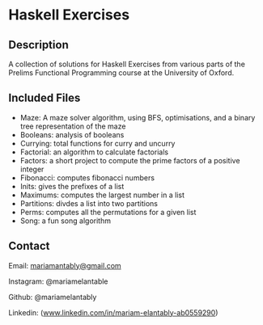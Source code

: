 # Haskell Exercises

## Description
A collection of solutions for Haskell Exercises from various parts of the Prelims Functional Programming course at the University of Oxford. 

## Included Files
- Maze: A maze solver algorithm, using BFS, optimisations, and a binary tree representation of the maze
- Booleans: analysis of booleans
- Currying: total functions for curry and uncurry
- Factorial: an algorithm to calculate factorials
- Factors: a short project to compute the prime factors of a positive integer
- Fibonacci: computes fibonacci numbers
- Inits: gives the prefixes of a list
- Maximums: computes the largest number in a list
- Partitions: divdes a list into two partitions
- Perms: computes all the permutations for a given list
- Song: a fun song algorithm

## Contact
Email: mariamantably@gmail.com

Instagram: @mariamelantable

Github: @mariamelantably

Linkedin: (www.linkedin.com/in/mariam-elantably-ab0559290)
